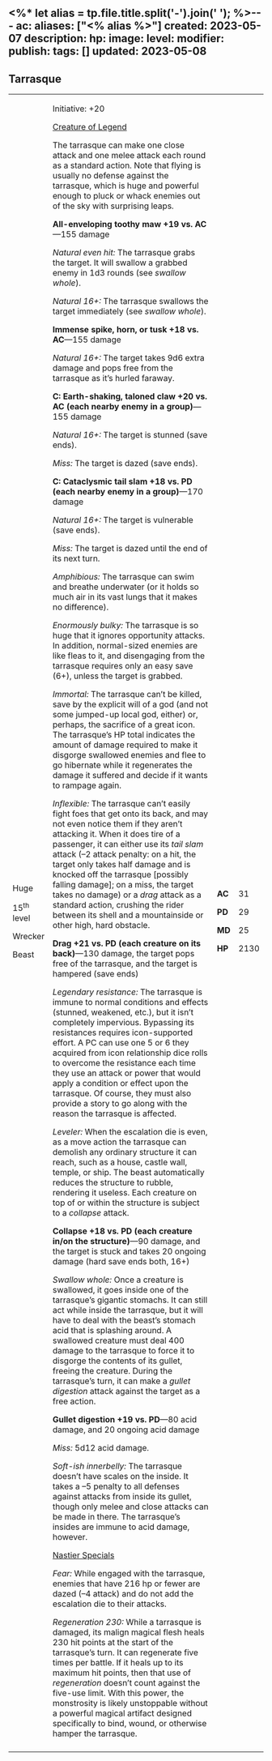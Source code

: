 <%* let alias = tp.file.title.split('-').join(' '); %>---
ac: 
aliases: ["<% alias %>"]
created: 2023-05-07
description: 
hp: 
image: 
level: 
modifier: 
publish: 
tags: []
updated: 2023-05-08
---

## Tarrasque

<table>
<colgroup>
<col style="width: 15%" />
<col style="width: 71%" />
<col style="width: 5%" />
<col style="width: 7%" />
</colgroup>
<tbody>
<tr class="odd">
<td><p>Huge</p>
<p>15<sup>th</sup> level</p>
<p>Wrecker</p>
<p>Beast</p></td>
<td><p>Initiative: +20</p>
<p><u>Creature of Legend</u></p>
<p>The tarrasque can make one close attack and one melee attack each
round as a standard action. Note that flying is usually no defense
against the tarrasque, which is huge and powerful enough to pluck or
whack enemies out of the sky with surprising leaps.</p>
<p><strong>All-enveloping toothy maw +19 vs. AC</strong>—155 damage</p>
<p><em>Natural even hit:</em> The tarrasque grabs the target. It will
swallow a grabbed enemy in 1d3 rounds (see <em>swallow whole</em>).</p>
<p><em>Natural 16+:</em> The tarrasque swallows the target immediately
(see <em>swallow whole</em>).</p>
<p><strong>Immense spike, horn, or tusk +18 vs. AC</strong>—155
damage</p>
<p><em>Natural 16+:</em> The target takes 9d6 extra damage and pops free
from the tarrasque as it’s hurled faraway.</p>
<p><strong>C: Earth-shaking, taloned claw +20 vs. AC (each nearby enemy
in a group)</strong>—155 damage</p>
<p><em>Natural 16+:</em> The target is stunned (save ends).</p>
<p><em>Miss:</em> The target is dazed (save ends).</p>
<p><strong>C: Cataclysmic tail slam +18 vs. PD (each nearby enemy in a
group)</strong>—170 damage</p>
<p><em>Natural 16+:</em> The target is vulnerable (save ends).</p>
<p><em>Miss:</em> The target is dazed until the end of its next
turn.</p>
<p><em>Amphibious:</em> The tarrasque can swim and breathe underwater
(or it holds so much air in its vast lungs that it makes no
difference).</p>
<p><em>Enormously bulky:</em> The tarrasque is so huge that it ignores
opportunity attacks. In addition, normal-sized enemies are like fleas to
it, and disengaging from the tarrasque requires only an easy save (6+),
unless the target is grabbed.</p>
<p><em>Immortal:</em> The tarrasque can’t be killed, save by the
explicit will of a god (and not some jumped-up local god, either) or,
perhaps, the sacrifice of a great icon. The tarrasque’s HP total
indicates the amount of damage required to make it disgorge swallowed
enemies and flee to go hibernate while it regenerates the damage it
suffered and decide if it wants to rampage again.</p>
<p><em>Inflexible:</em> The tarrasque can’t easily fight foes that get
onto its back, and may not even notice them if they aren’t attacking it.
When it does tire of a passenger, it can either use its <em>tail
slam</em> attack (–2 attack penalty: on a hit, the target only takes
half damage and is knocked off the tarrasque [possibly falling damage];
on a miss, the target takes no damage) or a <em>drag</em> attack as a
standard action, crushing the rider between its shell and a mountainside
or other high, hard obstacle.</p>
<p><strong>Drag +21 vs. PD (each creature on its back)</strong>—130
damage, the target pops free of the tarrasque, and the target is
hampered (save ends)</p>
<p><em>Legendary resistance:</em> The tarrasque is immune to normal
conditions and effects (stunned, weakened, etc.), but it isn’t
completely impervious. Bypassing its resistances requires icon-supported
effort. A PC can use one 5 or 6 they acquired from icon relationship
dice rolls to overcome the resistance each time they use an attack or
power that would apply a condition or effect upon the tarrasque. Of
course, they must also provide a story to go along with the reason the
tarrasque is affected.</p>
<p><em>Leveler:</em> When the escalation die is even, as a move action
the tarrasque can demolish any ordinary structure it can reach, such as
a house, castle wall, temple, or ship. The beast automatically reduces
the structure to rubble, rendering it useless. Each creature on top of
or within the structure is subject to a <em>collapse</em> attack.</p>
<p><strong>Collapse +18 vs. PD (each creature in/on the
structure)</strong>—90 damage, and the target is stuck and takes 20
ongoing damage (hard save ends both, 16+)</p>
<p><em>Swallow whole:</em> Once a creature is swallowed, it goes inside
one of the tarrasque’s gigantic stomachs. It can still act while inside
the tarrasque, but it will have to deal with the beast’s stomach acid
that is splashing around. A swallowed creature must deal 400 damage to
the tarrasque to force it to disgorge the contents of its gullet,
freeing the creature. During the tarrasque’s turn, it can make a
<em>gullet digestion</em> attack against the target as a free
action.</p>
<p><strong>Gullet digestion +19 vs. PD</strong>—80 acid damage, and 20
ongoing acid damage</p>
<p><em>Miss:</em> 5d12 acid damage.</p>
<p><em>Soft-ish innerbelly:</em> The tarrasque doesn’t have scales on
the inside. It takes a –5 penalty to all defenses against attacks from
inside its gullet, though only melee and close attacks can be made in
there. The tarrasque’s insides are immune to acid damage, however.</p>
<p><u>Nastier Specials</u></p>
<p><em>Fear:</em> While engaged with the tarrasque, enemies that have
216 hp or fewer are dazed (–4 attack) and do not add the escalation die
to their attacks.</p>
<p><em>Regeneration 230:</em> While a tarrasque is damaged, its malign
magical flesh heals 230 hit points at the start of the tarrasque’s turn.
It can regenerate five times per battle. If it heals up to its maximum
hit points, then that use of <em>regeneration</em> doesn’t count against
the five-use limit. With this power, the monstrosity is likely
unstoppable without a powerful magical artifact designed specifically to
bind, wound, or otherwise hamper the tarrasque.</p></td>
<td><p><strong>AC</strong></p>
<p><strong>PD</strong></p>
<p><strong>MD</strong></p>
<p><strong>HP</strong></p></td>
<td><p>31</p>
<p>29</p>
<p>25</p>
<p>2130</p></td>
</tr>
<tr class="even">
<td></td>
<td></td>
<td></td>
<td></td>
</tr>
</tbody>
</table>
